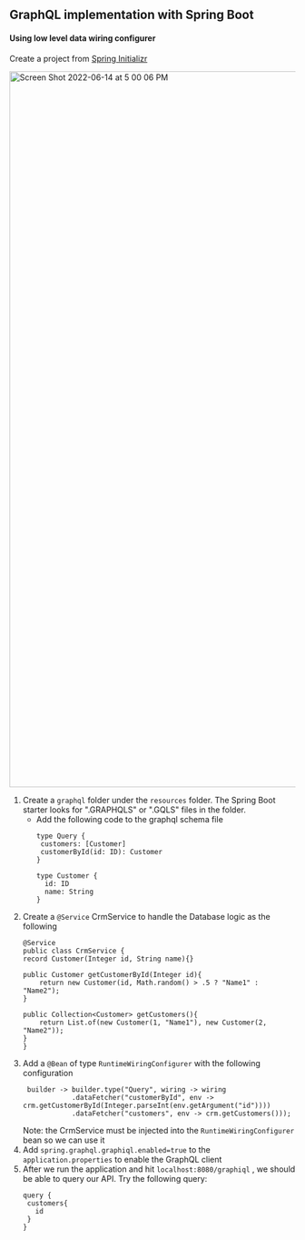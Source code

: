 ## **GraphQL** implementation with Spring Boot
#### Using low level data wiring configurer
  Create a project from [Spring Initializr](start.spring.io)

  <img width="1259" alt="Screen Shot 2022-06-14 at 5 00 06 PM" src="https://user-images.githubusercontent.com/20631927/173697522-70a12717-f345-4c59-af75-1a3de9417ddd.png">

1. Create a `graphql` folder under the `resources` folder. The Spring Boot
    starter looks for ".GRAPHQLS" or ".GQLS" files in the folder.
   - Add the following code to the graphql schema file
     ```
     type Query {
      customers: [Customer]
      customerById(id: ID): Customer
     }
     
     type Customer {
       id: ID
       name: String
     }
     ```
2. Create a `@Service` CrmService to handle the Database logic as the following
    ```
    @Service
    public class CrmService {
    record Customer(Integer id, String name){}

    public Customer getCustomerById(Integer id){
        return new Customer(id, Math.random() > .5 ? "Name1" : "Name2");
    }

    public Collection<Customer> getCustomers(){
        return List.of(new Customer(1, "Name1"), new Customer(2, "Name2"));
    }
    }
    ```
3. Add a `@Bean` of type `RuntimeWiringConfigurer` with the following configuration
    ```
     builder -> builder.type("Query", wiring -> wiring
                .dataFetcher("customerById", env -> crm.getCustomerById(Integer.parseInt(env.getArgument("id"))))
                .dataFetcher("customers", env -> crm.getCustomers()));
    ```
   Note: the CrmService must be injected into the `RuntimeWiringConfigurer` bean so we can use it
4. Add `spring.graphql.graphiql.enabled=true` to the `application.properties` to enable the GraphQL client
5. After we run the application and hit `localhost:8080/graphiql` , we should be able to query our API. 
   Try the following query:
   ```
   query {
    customers{
      id
    }
   }
   ```